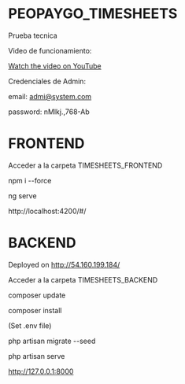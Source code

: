 # PEOPAYGO_TIMESHEETS
Prueba tecnica 



Video de funcionamiento:

[Watch the video on YouTube](https://youtu.be/gqcVp00PuB0)




Credenciales de Admin:

email: admi@system.com

password: nMlkj.,768-Ab



# FRONTEND
Acceder a la carpeta TIMESHEETS_FRONTEND

npm i --force

ng serve

http://localhost:4200/#/

# BACKEND

Deployed on http://54.160.199.184/

Acceder a la carpeta TIMESHEETS_BACKEND

composer update

composer install

(Set .env file)

php artisan migrate --seed

php artisan serve

http://127.0.0.1:8000


